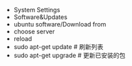 * System Settings
* Software&Updates
* ubuntu software/Download from
* choose server
* reload
* sudo apt-get update # 刷新列表
* sudo apt-get upgrade # 更新已安装的包